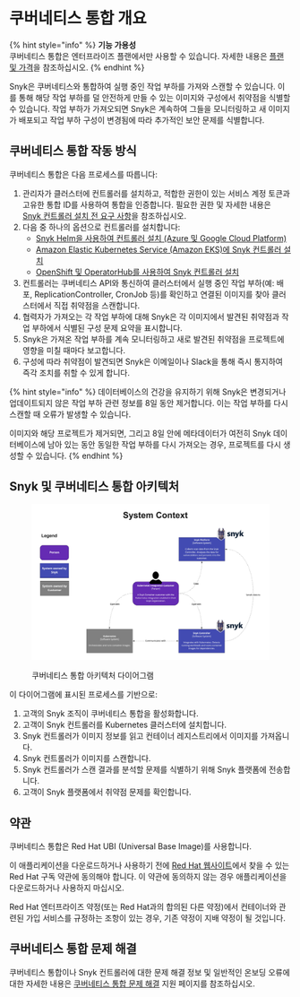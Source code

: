 # 쿠버네티스 통합 개요

{% hint style="info" %}
**기능 가용성**\
쿠버네티스 통합은 엔터프라이즈 플랜에서만 사용할 수 있습니다. 자세한 내용은 [플랜 및 가격](https://snyk.io/plans/)을 참조하십시오.
{% endhint %}

Snyk은 쿠버네티스와 통합하여 실행 중인 작업 부하를 가져와 스캔할 수 있습니다. 이를 통해 해당 작업 부하를 덜 안전하게 만들 수 있는 이미지와 구성에서 취약점을 식별할 수 있습니다. 작업 부하가 가져오되면 Snyk은 계속하여 그들을 모니터링하고 새 이미지가 배포되고 작업 부하 구성이 변경됨에 따라 추가적인 보안 문제를 식별합니다.

## 쿠버네티스 통합 작동 방식

쿠버네티스 통합은 다음 프로세스를 따릅니다:

1. 관리자가 클러스터에 컨트롤러를 설치하고, 적합한 권한이 있는 서비스 계정 토큰과 고유한 통합 ID를 사용하여 통합을 인증합니다. 필요한 권한 및 자세한 내용은 [Snyk 컨트롤러 설치 전 요구 사항](../install-the-snyk-controller/#prerequisites-for-installing-the-snyk-controller)을 참조하십시오.
2. 다음 중 하나의 옵션으로 컨트롤러를 설치합니다:
   * [Snyk Helm을 사용하여 컨트롤러 설치 (Azure 및 Google Cloud Platform)](../install-the-snyk-controller/install-the-snyk-controller-with-helm-azure-and-google-cloud-platform.md)
   * [Amazon Elastic Kubernetes Service (Amazon EKS)에 Snyk 컨트롤러 설치](../install-the-snyk-controller/install-the-snyk-controller-on-amazon-elastic-kubernetes-service-amazon-eks.md)
   * [OpenShift 및 OperatorHub를 사용하여 Snyk 컨트롤러 설치](../install-the-snyk-controller/install-the-snyk-controller-with-openshift-4-and-operatorhub.md)
3. 컨트롤러는 쿠버네티스 API와 통신하여 클러스터에서 실행 중인 작업 부하(예: 배포, ReplicationController, CronJob 등)를 확인하고 연결된 이미지를 찾아 클러스터에서 직접 취약점을 스캔합니다.
4. 협력자가 가져오는 각 작업 부하에 대해 Snyk은 각 이미지에서 발견된 취약점과 작업 부하에서 식별된 구성 문제 요약을 표시합니다.
5. Snyk은 가져온 작업 부하를 계속 모니터링하고 새로 발견된 취약점을 프로젝트에 영향을 미칠 때마다 보고합니다.
6. 구성에 따라 취약점이 발견되면 Snyk은 이메일이나 Slack을 통해 즉시 통지하여 즉각 조치를 취할 수 있게 합니다.

{% hint style="info" %}
데이터베이스의 건강을 유지하기 위해 Snyk은 변경되거나 업데이트되지 않은 작업 부하 관련 정보를 8일 동안 제거합니다. 이는 작업 부하를 다시 스캔할 때 오류가 발생할 수 있습니다.

이미지와 해당 프로젝트가 제거되면, 그리고 8일 안에 메타데이터가 여전히 Snyk 데이터베이스에 남아 있는 동안 동일한 작업 부하를 다시 가져오는 경우, 프로젝트를 다시 생성할 수 있습니다.
{% endhint %}

## Snyk 및 쿠버네티스 통합 아키텍처

<figure><img src="../../../../.gitbook/assets/System Diagram-Kubernetes integration (1).jpg" alt="쿠버네티스 통합 아키텍처 다이어그램"><figcaption><p>쿠버네티스 통합 아키텍처 다이어그램</p></figcaption></figure>

이 다이어그램에 표시된 프로세스를 기반으로:

1. 고객의 Snyk 조직이 쿠버네티스 통합을 활성화합니다.
2. 고객이 Snyk 컨트롤러를 Kubernetes 클러스터에 설치합니다.
3. Snyk 컨트롤러가 이미지 정보를 읽고 컨테이너 레지스트리에서 이미지를 가져옵니다.
4. Snyk 컨트롤러가 이미지를 스캔합니다.
5. Snyk 컨트롤러가 스캔 결과를 분석할 문제를 식별하기 위해 Snyk 플랫폼에 전송합니다.
6. 고객이 Snyk 플랫폼에서 취약점 문제를 확인합니다.

## 약관

 쿠버네티스 통합은 Red Hat UBI (Universal Base Image)를 사용합니다.

이 애플리케이션을 다운로드하거나 사용하기 전에 [Red Hat 웹사이트](https://www.redhat.com/en/about/agreements)에서 찾을 수 있는 Red Hat 구독 약관에 동의해야 합니다. 이 약관에 동의하지 않는 경우 애플리케이션을 다운로드하거나 사용하지 마십시오.

Red Hat 엔터프라이즈 약정(또는 Red Hat과의 합의된 다른 약정)에서 컨테이너와 관련된 가입 서비스를 규정하는 조항이 있는 경우, 기존 약정이 지배 약정이 될 것입니다.

## 쿠버네티스 통합 문제 해결

쿠버네티스 통합이나 Snyk 컨트롤러에 대한 문제 해결 정보 및 일반적인 온보딩 오류에 대한 자세한 내용은 [쿠버네티스 통합 문제 해결](https://support.snyk.io/s/article/Kubernetes-Integration-troubleshooting) 지원 페이지를 참조하십시오.